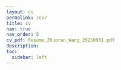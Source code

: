 ```yaml
---
layout: cv
permalink: /cv/
title: cv
nav: true
nav_order: 5
cv_pdf: Resume_Zhuoran_Wang_20250901.pdf
description: 
toc:
  sidebar: left
---
```

